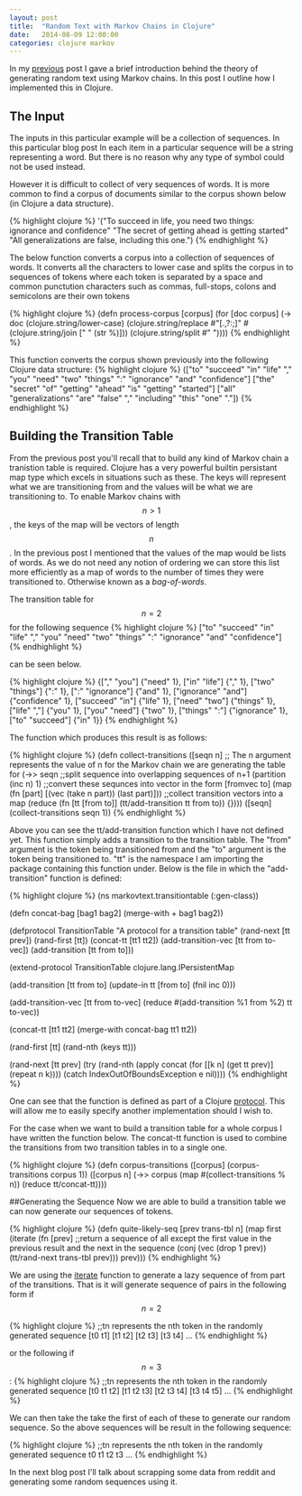 ```yaml
---
layout: post
title:  "Random Text with Markov Chains in Clojure"
date:   2014-08-09 12:00:00
categories: clojure markov
---
```


In my [previous]({{page.previous.url}}) post I gave a brief introduction behind the theory of generating random text using Markov chains. In this post I outline how I implemented this in Clojure.

## The Input
The inputs in this particular example will be a collection of sequences. In this particular blog post In each item in a particular sequence will be a string representing a word. But there is no reason why any type of symbol could not be used instead. 

However it is difficult to collect of very sequences of words. It is more common to find a corpus of documents similar to the corpus shown below (in Clojure a data structure).

{% highlight clojure %}
'("To succeed in life, you need two things: ignorance and confidence"
  "The secret of getting ahead is getting started"
  "All generalizations are false, including this one.")
{% endhighlight %}

The below function converts a corpus into a collection of sequences of words. It converts all the characters to lower case and splits the corpus in to sequences of tokens where each token is separated by a space and common punctution characters such as commas, full-stops, colons and semicolons are their own tokens

{% highlight clojure %}
(defn process-corpus [corpus]
  (for [doc corpus]
    (-> doc
         (clojure.string/lower-case)
         (clojure.string/replace #"[\.,?:;]" #(clojure.string/join [" " (str %)]))
         (clojure.string/split #" "))))
{% endhighlight %}

This function converts the corpus shown previously into the following Clojure data structure:
{% highlight clojure %}
(["to" "succeed" "in" "life" "," "you" "need" "two" "things" ":" "ignorance" "and" "confidence"]
 ["the" "secret" "of" "getting" "ahead" "is" "getting" "started"]
 ["all" "generalizations" "are" "false" "," "including" "this" "one" "."])
{% endhighlight %}

## Building the Transition Table
From the previous post you'll recall that to build any kind of Markov chain a tranistion table is required. Clojure has a very powerful builtin persistant map type which excels in situations such as these. The keys will represent what we are transitioning from and the values will be what we are transitioning to. To enable Markov chains with $$n > 1$$, the keys of the map will be vectors of length $$n$$.
In the previous post I mentioned that the values of the map would be lists of words. As we do not need any notion of ordering we can store this list more efficiently as a map of words to the number of times they were transitioned to. Otherwise known as a *bag-of-words*.

The transition table for $$n = 2$$ for the following sequence
{% highlight clojure %}
["to" "succeed" "in" "life" "," "you" "need" "two" "things" ":" "ignorance" "and" "confidence"]
{% endhighlight %}

can be seen below.

{% highlight clojure %}
{["," "you"] {"need" 1},
 ["in" "life"] {"," 1},
 ["two" "things"] {":" 1},
 [":" "ignorance"] {"and" 1},
 ["ignorance" "and"] {"confidence" 1},
 ["succeed" "in"] {"life" 1},
 ["need" "two"] {"things" 1},
 ["life" ","] {"you" 1},
 ["you" "need"] {"two" 1},
 ["things" ":"] {"ignorance" 1},
 ["to" "succeed"] {"in" 1}}
 {% endhighlight %}

The function which produces this result is as follows:

{% highlight clojure %}
(defn collect-transitions
  ([seqn n] ;; The n argument represents the value of n for the Markov chain we are generating the table for
     (->> seqn
          ;;split sequence into overlapping sequences of n+1
          (partition (inc n) 1)
          ;;convert these sequnces into vector in the form [fromvec to]
          (map (fn [part] [(vec (take n part)) (last part)]))
          ;;collect transition vectors into a map
          (reduce (fn [tt [from to]] (tt/add-transition tt from to)) {})))
  ([seqn] (collect-transitions seqn 1))
{% endhighlight %}

Above you can see the tt/add-transition function which I have not defined yet. This function simply adds a transition to the transition table. The "from" argument is the token being transitioned from and the "to" argument is the token being transitioned to. "tt" is the namespace I am importing the package containing this function under. Below is the file in which the "add-transition" function is defined:

{% highlight clojure %}
(ns markovtext.transitiontable
  (:gen-class))

(defn concat-bag [bag1 bag2]
  (merge-with + bag1 bag2))

(defprotocol TransitionTable
  "A protocol for a transition table"
  (rand-next [tt prev])
  (rand-first [tt])
  (concat-tt [tt1 tt2])
  (add-transition-vec [tt from to-vec])
  (add-transition [tt from to]))

(extend-protocol TransitionTable
  clojure.lang.IPersistentMap

  (add-transition [tt from to]
    (update-in tt [from to] (fnil inc 0)))

  (add-transition-vec [tt from to-vec]
    (reduce #(add-transition %1 from %2) tt to-vec))

  (concat-tt [tt1 tt2]
    (merge-with concat-bag tt1 tt2))

  (rand-first [tt]
    (rand-nth (keys tt)))

  (rand-next [tt prev]
    (try
      (rand-nth (apply concat (for [[k n] (get tt prev)] (repeat n k))))
      (catch IndexOutOfBoundsException e nil))))
{% endhighlight %}

One can see that the function is defined as part of a Clojure [protocol](http://clojure.org/protocols). This will allow me to easily specify another implementation should I wish to.

For the case when we want to build a transition table for a whole corpus I have written the function below. The concat-tt function is used to combine the transitions from two transition tables in to a single one.

{% highlight clojure %}
(defn corpus-transitions
  ([corpus] (corpus-transitions corpus 1))
  ([corpus n]
     (->> corpus
          (map #(collect-transitions % n))
          (reduce tt/concat-tt))))


##Generating the Sequence
Now we are able to build a transition table we can now generate our sequences of tokens.  

{% highlight clojure %}
(defn quite-likely-seq [prev trans-tbl n]
  (map
   first
   (iterate
    (fn [prev]
      ;;return a sequence of all except the first value in the previous result and the next in the sequence
      (conj (vec (drop 1 prev)) (tt/rand-next trans-tbl prev)))
    prev)))
{% endhighlight %}

We are using the [iterate](http://clojuredocs.org/clojure_core/clojure.core/iterate) function to generate a lazy sequence of from part of the transitions. That is it will generate sequence of pairs in the following form if $$n=2$$

{% highlight clojure %}
;;tn represents the nth token in the randomly generated sequence
[t0 t1] [t1 t2] [t2 t3] [t3 t4] ...
{% endhighlight %}

or the following if $$n=3$$:
{% highlight clojure %}
;;tn represents the nth token in the randomly generated sequence
[t0 t1 t2] [t1 t2 t3] [t2 t3 t4] [t3 t4 t5] ...
{% endhighlight %}

We can then take the take the first of each of these to generate our random sequence. So the above sequences will be result in the following sequence:

{% highlight clojure %}
;;tn represents the nth token in the randomly generated sequence
t0 t1 t2 t3 ...
{% endhighlight %}

In the next blog post I'll talk about scrapping some data from reddit and generating some random sequences using it.

